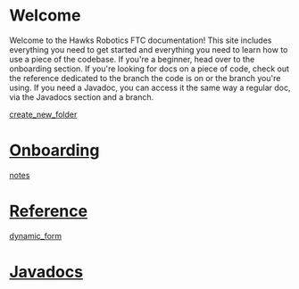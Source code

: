 # Welcome
Welcome to the Hawks Robotics FTC documentation! This site includes everything you need to get started and everything you need to learn how to use a piece of the codebase. If you're a beginner, head over to the onboarding section. If you're looking for docs on a piece of code, check out the reference dedicated to the branch the code is on or the branch you're using. If you need a Javadoc, you can access it the same way a regular doc, via the Javadocs section and a branch.
<div class="cards">
    <a class="btn card" href="./onboarding">
        <div class="material-icons-sharp card-img">
            create_new_folder
        </div>
        <h1>Onboarding</h1>
    </a>
    <a class="btn card" href="./reference">
        <div class="material-icons-sharp card-img">
            notes
        </div>
        <h1>Reference</h1>
    </a>
    <a class="btn card" href="./javadoc/index.html">
        <div class="material-icons-sharp card-img">
            dynamic_form
        </div>
        <h1>Javadocs</h1>
    </a>
</div>
